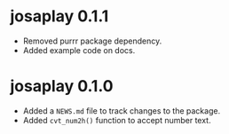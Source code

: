 # josaplay 0.1.1

* Removed purrr package dependency.
* Added example code on docs.

# josaplay 0.1.0

* Added a `NEWS.md` file to track changes to the package.
* Added `cvt_num2h()` function to accept number text.
